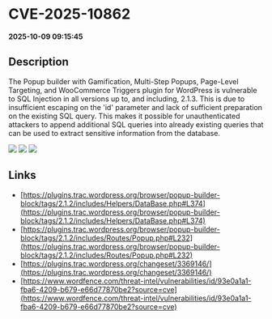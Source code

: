 # CVE-2025-10862

**2025-10-09 09:15:45**

## Description
The Popup builder with Gamification, Multi-Step Popups, Page-Level Targeting, and WooCommerce Triggers plugin for WordPress is vulnerable to SQL Injection in all versions up to, and including, 2.1.3. This is due to insufficient escaping on the 'id' parameter and lack of sufficient preparation on the existing SQL query. This makes it possible for unauthenticated attackers to append additional SQL queries into already existing queries that can be used to extract sensitive information from the database.

![](https://img.shields.io/static/v1?label=Score&message=7.5&color=red)
![](https://img.shields.io/static/v1?label=Severity&message=HIGH&color=red)
![](https://img.shields.io/static/v1?label=CWE&message=SQL&color=green)

## Links
- [https://plugins.trac.wordpress.org/browser/popup-builder-block/tags/2.1.2/includes/Helpers/DataBase.php#L374](https://plugins.trac.wordpress.org/browser/popup-builder-block/tags/2.1.2/includes/Helpers/DataBase.php#L374)
- [https://plugins.trac.wordpress.org/browser/popup-builder-block/tags/2.1.2/includes/Routes/Popup.php#L232](https://plugins.trac.wordpress.org/browser/popup-builder-block/tags/2.1.2/includes/Routes/Popup.php#L232)
- [https://plugins.trac.wordpress.org/changeset/3369146/](https://plugins.trac.wordpress.org/changeset/3369146/)
- [https://www.wordfence.com/threat-intel/vulnerabilities/id/93e0a1a1-fba6-4209-b679-e66d77870be2?source=cve](https://www.wordfence.com/threat-intel/vulnerabilities/id/93e0a1a1-fba6-4209-b679-e66d77870be2?source=cve)
